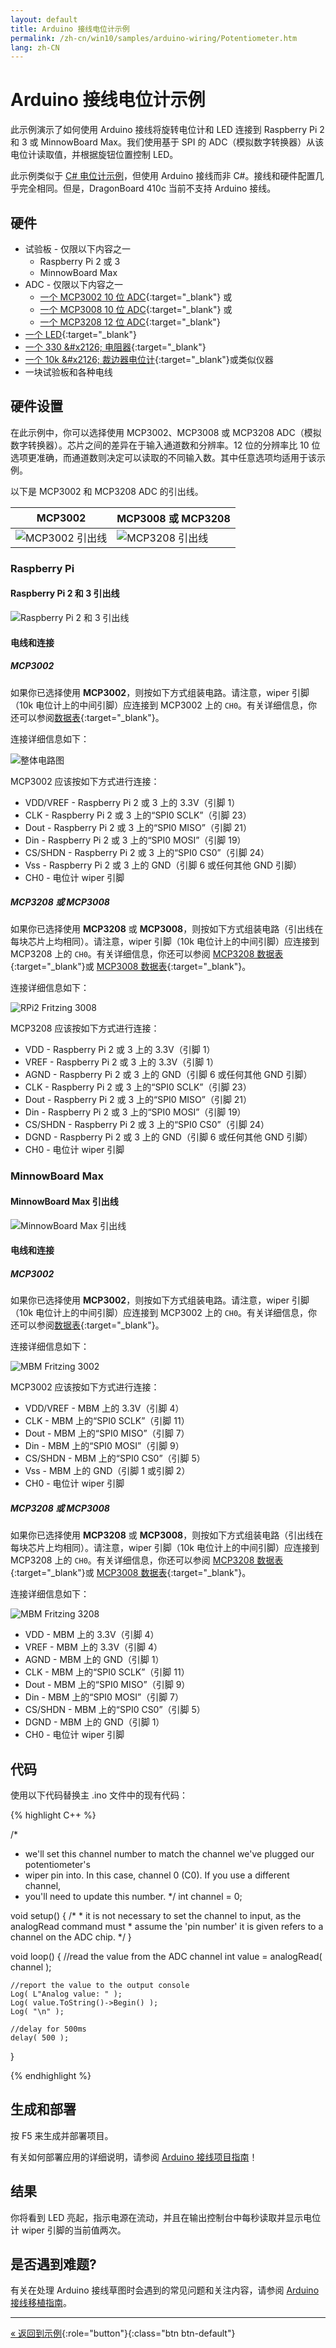 ```yaml
---
layout: default
title: Arduino 接线电位计示例
permalink: /zh-cn/win10/samples/arduino-wiring/Potentiometer.htm
lang: zh-CN
---
```


# Arduino 接线电位计示例
此示例演示了如何使用 Arduino 接线将旋转电位计和 LED 连接到 Raspberry Pi 2 和 3 或 MinnowBoard Max。我们使用基于 SPI 的 ADC（模拟数字转换器）从该电位计读取值，并根据旋钮位置控制 LED。

此示例类似于 [C\# 电位计示例]({{site.baseurl}}/{{page.lang}}/win10/samples/Potentiometer.htm)，但使用 Arduino 接线而非 C\#。接线和硬件配置几乎完全相同。但是，DragonBoard 410c 当前不支持 Arduino 接线。

## 硬件
- 试验板 - 仅限以下内容之一
	- Raspberry Pi 2 或 3
	- MinnowBoard Max
- ADC - 仅限以下内容之一
	- [一个 MCP3002 10 位 ADC](http://www.microchip.com/wwwproducts/Devices.aspx?product=MCP3002){:target="_blank"} 或
	- [一个 MCP3008 10 位 ADC](http://www.microchip.com/wwwproducts/Devices.aspx?dDocName=en010530){:target="_blank"} 或
	- [一个 MCP3208 12 位 ADC](http://www.digikey.com/product-search/en?KeyWords=mcp3208%20ci%2Fp&WT.z_header=search_go){:target="_blank"}
- [一个 LED](http://www.digikey.com/product-detail/en/C5SMF-RJS-CT0W0BB1/C5SMF-RJS-CT0W0BB1-ND/2341832){:target="_blank"}
- [一个 330 &\#x2126; 电阻器](http://www.digikey.com/product-detail/en/CFR-25JB-52-330R/330QBK-ND/1636){:target="_blank"}
- [一个 10k &\#x2126; 裁边器电位计](http://www.digikey.com/product-detail/en/3362P-1-103TLF/3362P-103TLF-ND/1232540){:target="_blank"}或类似仪器
- 一块试验板和各种电线

## 硬件设置

在此示例中，你可以选择使用 MCP3002、MCP3008 或 MCP3208 ADC（模拟数字转换器）。芯片之间的差异在于输入通道数和分辨率。12 位的分辨率比 10 位选项更准确，而通道数则决定可以读取的不同输入数。其中任意选项均适用于该示例。

以下是 MCP3002 和 MCP3208 ADC 的引出线。

| MCP3002 | MCP3008 或 MCP3208 |
| -------------------------------------------------------------------- | -------------------------------------------------------------------- |
| ![MCP3002 引出线]({{site.baseurl}}/Resources/images/Potentiometer/MCP3002.PNG) | ![MCP3208 引出线]({{site.baseurl}}/Resources/images/Potentiometer/MCP3208.PNG) |

### Raspberry Pi

#### Raspberry Pi 2 和 3 引出线

![Raspberry Pi 2 和 3 引出线]({{site.baseurl}}/Resources/images/PinMappings/RP2_Pinout.png)

#### 电线和连接

##### MCP3002
如果你已选择使用 **MCP3002**，则按如下方式组装电路。请注意，wiper 引脚（10k 电位计上的中间引脚）应连接到 MCP3002 上的 `CH0`。有关详细信息，你还可以参阅[数据表](http://ww1.microchip.com/downloads/en/DeviceDoc/21294E.pdf){:target="_blank"}。

连接详细信息如下：

![整体电路图]({{site.baseurl}}/Resources/images/Potentiometer/OverallCon-3002.PNG)

MCP3002 应该按如下方式进行连接：

- VDD/VREF - Raspberry Pi 2 或 3 上的 3.3V（引脚 1）
- CLK - Raspberry Pi 2 或 3 上的“SPI0 SCLK”（引脚 23）
- Dout - Raspberry Pi 2 或 3 上的“SPI0 MISO”（引脚 21）
- Din - Raspberry Pi 2 或 3 上的“SPI0 MOSI”（引脚 19）
- CS/SHDN - Raspberry Pi 2 或 3 上的“SPI0 CS0”（引脚 24）
- Vss - Raspberry Pi 2 或 3 上的 GND（引脚 6 或任何其他 GND 引脚）
- CH0 - 电位计 wiper 引脚


##### MCP3208 或 MCP3008
如果你已选择使用 **MCP3208** 或 **MCP3008**，则按如下方式组装电路（引出线在每块芯片上均相同）。请注意，wiper 引脚（10k 电位计上的中间引脚）应连接到 MCP3208 上的 `CH0`。有关详细信息，你还可以参阅 [MCP3208 数据表](http://pdf.datasheetcatalog.com/datasheets2/43/435228_1.pdf){:target="_blank"}或 [MCP3008 数据表](http://ww1.microchip.com/downloads/en/DeviceDoc/21295C.pdf){:target="_blank"}。

连接详细信息如下：

![RPi2 Fritzing 3008]({{site.baseurl}}/Resources/images/Potentiometer/OverallCon-3208.PNG)

MCP3208 应该按如下方式进行连接：

- VDD - Raspberry Pi 2 或 3 上的 3.3V（引脚 1）
- VREF - Raspberry Pi 2 或 3 上的 3.3V（引脚 1）
- AGND - Raspberry Pi 2 或 3 上的 GND（引脚 6 或任何其他 GND 引脚）
- CLK - Raspberry Pi 2 或 3 上的“SPI0 SCLK”（引脚 23）
- Dout - Raspberry Pi 2 或 3 上的“SPI0 MISO”（引脚 21）
- Din - Raspberry Pi 2 或 3 上的“SPI0 MOSI”（引脚 19）
- CS/SHDN - Raspberry Pi 2 或 3 上的“SPI0 CS0”（引脚 24）
- DGND - Raspberry Pi 2 或 3 上的 GND（引脚 6 或任何其他 GND 引脚）
- CH0 - 电位计 wiper 引脚

### MinnowBoard Max

#### MinnowBoard Max 引出线

![MinnowBoard Max 引出线]({{site.baseurl}}/Resources/images/PinMappings/MBM_Pinout.png)

#### 电线和连接

##### MCP3002
如果你已选择使用 **MCP3002**，则按如下方式组装电路。请注意，wiper 引脚（10k 电位计上的中间引脚）应连接到 MCP3002 上的 `CH0`。有关详细信息，你还可以参阅[数据表](http://ww1.microchip.com/downloads/en/DeviceDoc/21294E.pdf){:target="_blank"}。

连接详细信息如下：

![MBM Fritzing 3002]({{site.baseurl}}/Resources/images/arduino_wiring/MBM_pot3002.png)

MCP3002 应该按如下方式进行连接：

- VDD/VREF - MBM 上的 3.3V（引脚 4）
- CLK - MBM 上的“SPI0 SCLK”（引脚 11）
- Dout - MBM 上的“SPI0 MISO”（引脚 7）
- Din - MBM 上的“SPI0 MOSI”（引脚 9）
- CS/SHDN - MBM 上的“SPI0 CS0”（引脚 5）
- Vss - MBM 上的 GND（引脚 1 或引脚 2）
- CH0 - 电位计 wiper 引脚

##### MCP3208 或 MCP3008
如果你已选择使用 **MCP3208** 或 **MCP3008**，则按如下方式组装电路（引出线在每块芯片上均相同）。请注意，wiper 引脚（10k 电位计上的中间引脚）应连接到 MCP3208 上的 `CH0`。有关详细信息，你还可以参阅 [MCP3208 数据表](http://pdf.datasheetcatalog.com/datasheets2/43/435228_1.pdf){:target="_blank"}或 [MCP3008 数据表](http://ww1.microchip.com/downloads/en/DeviceDoc/21295C.pdf){:target="_blank"}。

连接详细信息如下：

![MBM Fritzing 3208]({{site.baseurl}}/Resources/images/arduino_wiring/MBM_pot3208.png)

- VDD - MBM 上的 3.3V（引脚 4）
- VREF - MBM 上的 3.3V（引脚 4）
- AGND - MBM 上的 GND（引脚 1）
- CLK - MBM 上的“SPI0 SCLK”（引脚 11）
- Dout - MBM 上的“SPI0 MISO”（引脚 9）
- Din - MBM 上的“SPI0 MOSI”（引脚 7）
- CS/SHDN - MBM 上的“SPI0 CS0”（引脚 5）
- DGND - MBM 上的 GND（引脚 1）
- CH0 - 电位计 wiper 引脚

## 代码

使用以下代码替换主 .ino 文件中的现有代码：

{% highlight C++ %}

/*
 * we'll set this channel number to match the channel we've plugged our potentiometer's
 * wiper pin into. In this case, channel 0 (C0). If you use a different channel,
 * you'll need to update this number.
 */
int channel = 0;

void setup()
{
    /*
     * it is not necessary to set the channel to input, as the analogRead command must
     * assume the 'pin number' it is given refers to a channel on the ADC chip.
     */
}

void loop()
{
    //read the value from the ADC channel
    int value = analogRead( channel );

    //report the value to the output console
    Log( L"Analog value: " );
    Log( value.ToString()->Begin() );
    Log( "\n" );

    //delay for 500ms
    delay( 500 );
}

{% endhighlight %}


## 生成和部署
按 F5 来生成并部署项目。

有关如何部署应用的详细说明，请参阅 [Arduino 接线项目指南]({{site.baseurl}}/{{page.lang}}/win10/ArduinoWiringProjectGuide.htm)！

## 结果
你将看到 LED 亮起，指示电源在流动，并且在输出控制台中每秒读取并显示电位计 wiper 引脚的当前值两次。

## 是否遇到难题?

有关在处理 Arduino 接线草图时会遇到的常见问题和关注内容，请参阅 [Arduino 接线移植指南]({{site.baseurl}}/{{page.lang}}/win10/ArduinoWiringPortingGuide.htm)。

---

[&laquo; 返回到示例]({{site.baseurl}}/{{page.lang}}/win10/StartCoding.htm){:role="button"}{:class="btn btn-default"}
